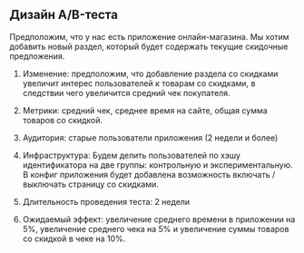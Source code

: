 ## Дизайн A/B-теста
Предположим, что у нас есть приложение онлайн-магазина. Мы хотим добавить новый раздел, который будет содержать текущие скидочные предложения.

1. Изменение: предположим, что добавление раздела со скидками увеличит интерес пользователей к товарам со скидками, в следствии чего увеличится средний чек покупателя.

2. Метрики: средний чек, среднее время на сайте, общая сумма товаров со скидкой.

3. Аудитория: старые пользователи приложения (2 недели и более)

4. Инфраструктура: Будем делить пользователей по хэшу идентификатора на две группы: контрольную и экспериментальную. В конфиг приложения будет добавлена возможность включать / выключать страницу со скидками.

5. Длительность проведения теста: 2 недели

6. Ожидаемый эффект: увеличение среднего времени в приложении на 5%, увеличение среднего чека на 5% и увеличение суммы товаров со скидкой в чеке на 10%.
